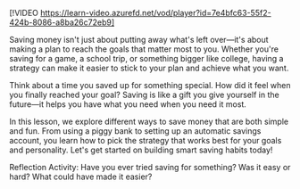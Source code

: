 [!VIDEO https://learn-video.azurefd.net/vod/player?id=7e4bfc63-55f2-424b-8086-a8ba26c72eb9]

Saving money isn't just about putting away what's left over—it's about making a plan to reach the goals that matter most to you. Whether you're saving for a game, a school trip, or something bigger like college, having a strategy can make it easier to stick to your plan and achieve what you want.

Think about a time you saved up for something special. How did it feel when you finally reached your goal? Saving is like a gift you give yourself in the future—it helps you have what you need when you need it most.

In this lesson, we explore different ways to save money that are both simple and fun. From using a piggy bank to setting up an automatic savings account, you learn how to pick the strategy that works best for your goals and personality. Let's get started on building smart saving habits today!

Reflection Activity: Have you ever tried saving for something? Was it easy or hard? What could have made it easier?